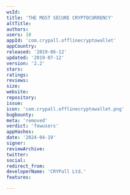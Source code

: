 ```yaml
---
wsId: 
title: 'THE MOST SECURE CRYPTOCURRENCY'
altTitle: 
authors: 
users: 10
appId: 'com.crypall.offlinecryptowallet'
appCountry: 
released: '2019-06-12'
updated: '2019-07-12'
version: '2.2'
stars: 
ratings: 
reviews: 
size: 
website: 
repository: 
issue: 
icon: 'com.crypall.offlinecryptowallet.png'
bugbounty: 
meta: 'removed'
verdict: 'fewusers'
appHashes: 
date: '2024-04-19'
signer: 
reviewArchive: 
twitter: 
social: 
redirect_from: 
developerName: 'CRYPall Ltd.'
features: 

---
```


